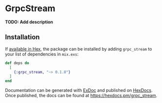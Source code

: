 # GrpcStream

**TODO: Add description**

## Installation

If [available in Hex](https://hex.pm/docs/publish), the package can be installed
by adding `grpc_stream` to your list of dependencies in `mix.exs`:

```elixir
def deps do
  [
    {:grpc_stream, "~> 0.1.0"}
  ]
end
```

Documentation can be generated with [ExDoc](https://github.com/elixir-lang/ex_doc)
and published on [HexDocs](https://hexdocs.pm). Once published, the docs can
be found at <https://hexdocs.pm/grpc_stream>.

